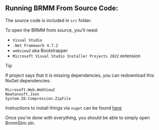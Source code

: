 ## Running BRMM From Source Code:

The source code is included in `src` folder.

To open the BRMM from source, you'll need:
- `Visual Studio`
- `.Net Framework 4.7.2`
- `webview2` aka Bootstrapper
- `Microsoft Visual Studio Installer Projects 2022` extension

> [!TIP]
> If project says that it is missing dependencies, you can redownload this NuGet dependencies:
>  ```
> Microsoft.Web.WebView2
> Newtonsoft.Json
> System.IO.Compression.ZipFile
> ```

Instructions to install things via `nuget` can be found [here](https://learn.microsoft.com/en-us/nuget/install-nuget-client-tools)

Once you're done with everything, you should be able to simply open BrmmSlim.sln.
